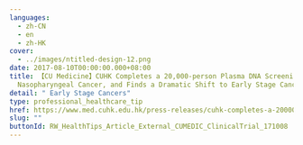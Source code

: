 ```yaml
---
languages:
  - zh-CN
  - en
  - zh-HK
cover:
  - ../images/ntitled-design-12.png
date: 2017-08-10T00:00:00.000+08:00
title: 【CU Medicine】CUHK Completes a 20,000-person Plasma DNA Screening Study of
  Nasopharyngeal Cancer, and Finds a Dramatic Shift to Early Stage Cancers
detail: " Early Stage Cancers"
type: professional_healthcare_tip
href: https://www.med.cuhk.edu.hk/press-releases/cuhk-completes-a-20000-person-plasma-dna-screening-study-of-nasopharyngeal-cancer-and-finds-a-dramatic-shift-to-early-stage-cancers
slug: ""
buttonId: RW_HealthTips_Article_External_CUMEDIC_ClinicalTrial_171008
---
```

